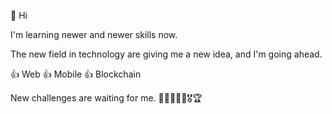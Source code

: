 👋 Hi

I'm learning newer and newer skills now.

The new field in technology are giving me a new idea, and I'm going ahead.

👍 Web
👍 Mobile
👍 Blockchain

New challenges are waiting for me.  🙌🥇🥈🥉🏅🎖🏆

